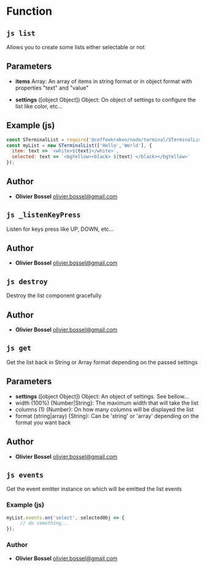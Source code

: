 
# Function


## ```js list ```


Allows you to create some lists either selectable or not

## Parameters

- **items**  Array: An array of items in string format or in object format with properties "text" and "value"

- **settings** ([object Object]) Object: On object of settings to configure the list like color, etc...



## Example (js)

```js
const STerminalList = require('@coffeekraken/node/terminal/STerminalList');
const myList = new STerminalList(['Hello','World'], {
  item: text => `<white>${text}</white>`,
  selected: text => `<bgYellow><black> ${text} </black></bgYellow>`
});
```


## Author
- **Olivier Bossel** <a href="mailto:olivier.bossel@gmail.com">olivier.bossel@gmail.com</a> 



## ```js _listenKeyPress ```


Listen for keys press like UP, DOWN, etc...




## Author
- **Olivier Bossel** <a href="mailto:olivier.bossel@gmail.com">olivier.bossel@gmail.com</a> 



## ```js destroy ```


Destroy the list component gracefully




## Author
- **Olivier Bossel** <a href="mailto:olivier.bossel@gmail.com">olivier.bossel@gmail.com</a> 



## ```js get ```


Get the list back in String or Array format depending on the passed settings

## Parameters

- **settings** ([object Object]) Object: An object of settings. See bellow...
- width (100%) {Number|String}: The maximum width that will take the list
- columns (1) {Number}: On how many columns will be displayed the list
- format (string|array) {String}: Can be 'string' or 'array' depending on the format you want back




## Author
- **Olivier Bossel** <a href="mailto:olivier.bossel@gmail.com">olivier.bossel@gmail.com</a> 



## ```js events ```


Get the event emitter instance on which will be emitted the list events


### Example (js)

```js
myList.events.on('select', selectedObj => {
     // do something...
});
```


### Author
- **Olivier Bossel** <a href="mailto:olivier.bossel@gmail.com">olivier.bossel@gmail.com</a> 

